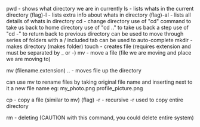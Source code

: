 pwd - shows what directory we are in currently
ls - lists whats in the current directory
(flag)-l - lists extra info about whats in directory
(flag)-al - lists all details of whats in directory
cd - change directory
	use of "cd" command to take us back to home directory
	use of "cd .." to take us back a step
	use of "cd -" to return back to previous directory
	can be used to move through series of folders with a / included
	tab can be used to auto-complete
mkdir - makes directory (makes folder)
touch - creates file (requires extension and must be separated by _ or -)
mv - move a file (file we are moving and place we are moving to)

mv (filename.extension) .. - moves file up the directory

can use mv to rename files by taking original file name and inserting next to it a new file name
eg: my_photo.png profile_picture.png

cp - copy a file (similar to mv)
(flag) -r - recursive
-r used to copy entire directory

rm - deleting (CAUTION with this command, you could delete entire system)